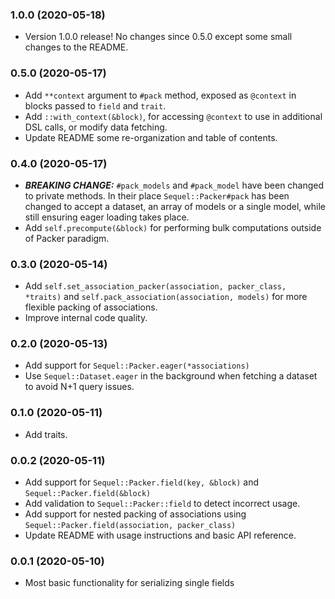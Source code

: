 ### 1.0.0 (2020-05-18)

* Version 1.0.0 release! No changes since 0.5.0 except some small changes to the
  README.

### 0.5.0 (2020-05-17)

* Add `**context` argument to `#pack` method, exposed as `@context` in blocks
  passed to `field` and `trait`.
* Add `::with_context(&block)`, for accessing `@context` to use in additional
  DSL calls, or modify data fetching.
* Update README some re-organization and table of contents.

### 0.4.0 (2020-05-17)

* **_BREAKING CHANGE:_** `#pack_models` and `#pack_model` have been changed to
  private methods. In their place `Sequel::Packer#pack` has been changed to
  accept a dataset, an array of models or a single model, while still ensuring
  eager loading takes place.
* Add `self.precompute(&block)` for performing bulk computations outside of
  Packer paradigm.

### 0.3.0 (2020-05-14)

* Add `self.set_association_packer(association, packer_class, *traits)` and
  `self.pack_association(association, models)` for more flexible packing of
  associations.
* Improve internal code quality.

### 0.2.0 (2020-05-13)

* Add support for `Sequel::Packer.eager(*associations)`
* Use `Sequel::Dataset.eager` in the background when fetching a dataset to avoid
  N+1 query issues.

### 0.1.0 (2020-05-11)

* Add traits.

### 0.0.2 (2020-05-11)

* Add support for `Sequel::Packer.field(key, &block)` and
  `Sequel::Packer.field(&block)`
* Add validation to `Sequel::Packer::field` to detect incorrect usage.
* Add support for nested packing of associations using
  `Sequel::Packer.field(association, packer_class)`
* Update README with usage instructions and basic API reference.

### 0.0.1 (2020-05-10)

* Most basic functionality for serializing single fields
